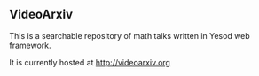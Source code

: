 ## VideoArxiv


This is a searchable repository of math talks written in Yesod web framework.

It is currently hosted at http://videoarxiv.org
